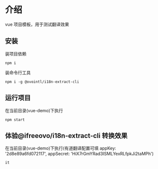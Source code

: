 # 介绍

vue 项目模板，用于测试翻译效果

## 安装

装项目依赖

```
npm i
```

装命令行工具

```
npm i -g @ovointl/i18n-extract-cli
```

## 运行项目

在当前目录(vue-demo)下执行

```
npm start
```

## 体验@ifreeovo/i18n-extract-cli 转换效果

在当前目录(vue-demo)下执行(有道翻译配置可填 appKey: '2d8e89a6fd072117', appSecret: 'HiX7rGmYRad3ISMLYexRLfpkJi2taMPh')

```
it
```
